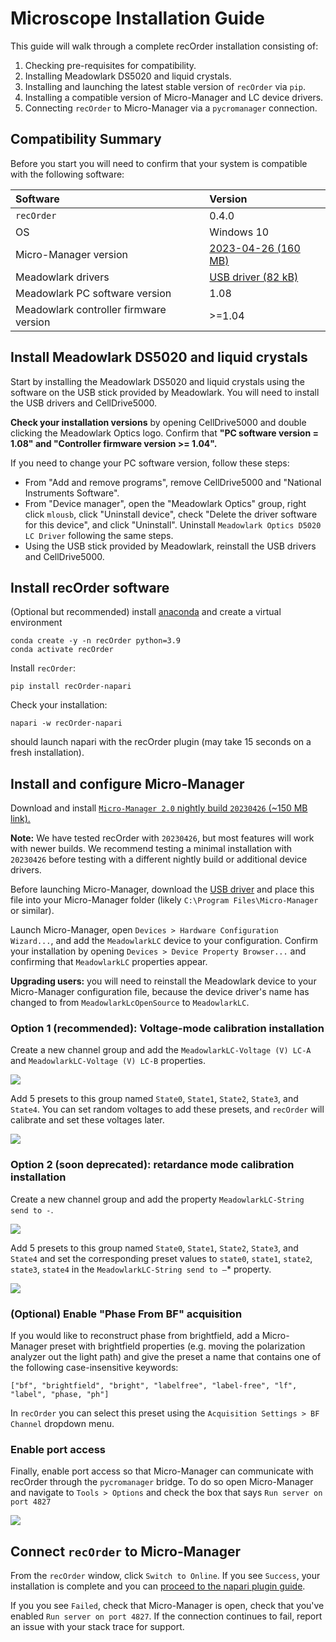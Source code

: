 # Microscope Installation Guide

This guide will walk through a complete recOrder installation consisting of:
1. Checking pre-requisites for compatibility.
2. Installing Meadowlark DS5020 and liquid crystals.
3. Installing and launching the latest stable version of `recOrder` via `pip`. 
4. Installing a compatible version of Micro-Manager and LC device drivers.
5. Connecting `recOrder` to Micro-Manager via a `pycromanager` connection.
 
## Compatibility Summary 
Before you start you will need to confirm that your system is compatible with the following software:

| Software | Version |  
| :--- | :--- |
| `recOrder` | 0.4.0 |
| OS | Windows 10 | 
| Micro-Manager version | [2023-04-26 (160 MB)](https://download.micro-manager.org/nightly/2.0/Windows/MMSetup_64bit_2.0.1_20230426.exe) | 
| Meadowlark drivers | [USB driver (82 kB)](https://github.com/mehta-lab/recOrder/releases/download/0.4.0rc0/usbdrvd.dll) | 
| Meadowlark PC software version | 1.08 | 
| Meadowlark controller firmware version | >=1.04 |

## Install Meadowlark DS5020 and liquid crystals

Start by installing the Meadowlark DS5020 and liquid crystals using the software on the USB stick provided by Meadowlark. You will need to install the USB drivers and CellDrive5000.

**Check your installation versions** by opening CellDrive5000 and double clicking the Meadowlark Optics logo. Confirm that **"PC software version = 1.08" and "Controller firmware version >= 1.04".**

If you need to change your PC software version, follow these steps:
- From "Add and remove programs", remove CellDrive5000 and "National Instruments Software".
- From "Device manager", open the "Meadowlark Optics" group, right click `mlousb`, click "Uninstall device", check "Delete the driver software for this device", and click "Uninstall". Uninstall `Meadowlark Optics D5020 LC Driver` following the same steps.
- Using the USB stick provided by Meadowlark, reinstall the USB drivers and CellDrive5000. 

## Install recOrder software

(Optional but recommended) install [anaconda](https://www.anaconda.com/products/distribution) and create a virtual environment  
```
conda create -y -n recOrder python=3.9
conda activate recOrder
```

Install `recOrder`:
```
pip install recOrder-napari
```
Check your installation:
```
napari -w recOrder-napari
```
should launch napari with the recOrder plugin (may take 15 seconds on a fresh installation). 
 
## Install and configure Micro-Manager

Download and install [`Micro-Manager 2.0` nightly build `20230426` (~150 MB link).](https://download.micro-manager.org/nightly/2.0/Windows/MMSetup_64bit_2.0.1_20230426.exe)

**Note:** We have tested recOrder with `20230426`, but most features will work with newer builds. We recommend testing a minimal installation with `20230426` before testing with a different nightly build or additional device drivers. 

Before launching Micro-Manager, download the [USB driver](https://github.com/mehta-lab/recOrder/releases/download/0.4.0rc0/usbdrvd.dll) and place this file into your Micro-Manager folder (likely `C:\Program Files\Micro-Manager` or similar). 

Launch Micro-Manager, open `Devices > Hardware Configuration Wizard...`, and add the `MeadowlarkLC` device to your configuration. Confirm your installation by opening `Devices > Device Property Browser...` and confirming that `MeadowlarkLC` properties appear. 

**Upgrading users:** you will need to reinstall the Meadowlark device to your Micro-Manager configuration file, because the device driver's name has changed to from `MeadowlarkLcOpenSource` to `MeadowlarkLC`. 

### Option 1 (recommended): Voltage-mode calibration installation
 Create a new channel group and add the `MeadowlarkLC-Voltage (V) LC-A` and `MeadowlarkLC-Voltage (V) LC-B` properties. 

![](https://github.com/mehta-lab/recOrder/blob/main/docs/images/create_group_voltage.png)

Add 5 presets to this group named `State0`, `State1`, `State2`, `State3`, and `State4`. You can set random voltages to add these presets, and `recOrder` will calibrate and set these voltages later.

![](https://github.com/mehta-lab/recOrder/blob/main/docs/images/create_preset_voltage.png)

### Option 2 (soon deprecated): retardance mode calibration installation

Create a new channel group and add the property `MeadowlarkLC-String send to -`. 

![](https://github.com/mehta-lab/recOrder/blob/main/docs/images/create_group.png)

Add 5 presets to this group named `State0`, `State1`, `State2`, `State3`, and `State4` and set the corresponding preset values to `state0`, `state1`, `state2`, `state3`, `state4` in the `MeadowlarkLC-String send to –`* property. 

![](https://github.com/mehta-lab/recOrder/blob/main/docs/images/create_preset.png)

### (Optional) Enable "Phase From BF" acquisition

If you would like to reconstruct phase from brightfield, add a Micro-Manager preset with brightfield properties (e.g. moving the polarization analyzer out the light path) and give the preset a name that contains one of the following case-insensitive keywords:

`["bf", "brightfield", "bright", "labelfree", "label-free", "lf", "label", "phase, "ph"]`

In `recOrder` you can select this preset using the `Acquisition Settings > BF Channel` dropdown menu. 

### Enable port access

Finally, enable port access so that Micro-Manager can communicate with recOrder through the `pycromanager` bridge. To do so open Micro-Manager and navigate to `Tools > Options` and check the box that says `Run server on port 4827`

![](https://github.com/mehta-lab/recOrder/blob/main/docs/images/run_port.png)

## Connect `recOrder` to Micro-Manager

From the `recOrder` window, click `Switch to Online`. If you see `Success`, your installation is complete and you can [proceed to the napari plugin guide](./napari-plugin-guide.md). 

If you you see `Failed`, check that Micro-Manager is open, check that you've enabled `Run server on port 4827`. If the connection continues to fail, report an issue with your stack trace for support. 
